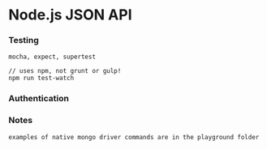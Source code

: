 # Node.js JSON API

### Testing

    mocha, expect, supertest
    
    // uses npm, not grunt or gulp!
    npm run test-watch

### Authentication

### Notes

    examples of native mongo driver commands are in the playground folder
